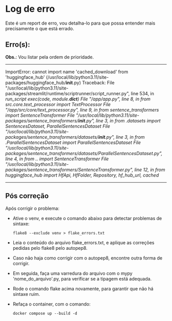 # Log de erro

Este é um report de erro, vou detalha-lo para que possa entender mais precisamente o que está errado.

## Erro(s):

**Obs.**: Vou listar pela ordem de prioridade.

---

ImportError: cannot import name 'cached_download' from 'huggingface_hub' (/usr/local/lib/python3.11/site-packages/huggingface_hub/__init__.py)
Traceback:
File "/usr/local/lib/python3.11/site-packages/streamlit/runtime/scriptrunner/script_runner.py", line 534, in _run_script
    exec(code, module.__dict__)
File "/app/app.py", line 8, in <module>
    from src.core.text_processor import TextProcessor
File "/app/src/core/text_processor.py", line 9, in <module>
    from sentence_transformers import SentenceTransformer
File "/usr/local/lib/python3.11/site-packages/sentence_transformers/__init__.py", line 3, in <module>
    from .datasets import SentencesDataset, ParallelSentencesDataset
File "/usr/local/lib/python3.11/site-packages/sentence_transformers/datasets/__init__.py", line 3, in <module>
    from .ParallelSentencesDataset import ParallelSentencesDataset
File "/usr/local/lib/python3.11/site-packages/sentence_transformers/datasets/ParallelSentencesDataset.py", line 4, in <module>
    from .. import SentenceTransformer
File "/usr/local/lib/python3.11/site-packages/sentence_transformers/SentenceTransformer.py", line 12, in <module>
    from huggingface_hub import HfApi, HfFolder, Repository, hf_hub_url, cached_

---

## Pós correção

Após corrigir o problema:

  * Ative o venv, e execute o comando abaixo para detectar problemas de sintaxe:

        flake8 --exclude venv > flake_errors.txt

  * Leia o conteúdo do arquivo flake_errors.txt, e aplique as correções pedidas pelo flake8 pelo autopep8.

  * Caso não haja como corrigir com o autopep8, encontre outra forma de corrigir.

  * Em seguida, faça uma varredura do arquivo com o mypy 'nome_do_arquivo'.py, para verificar se a tipagem está adequada.

  * Rode o comando flake acima novamente, para garantir que não há sintaxe ruim.

  * Refaça o container, com o comando:

      `docker compose up --build -d`